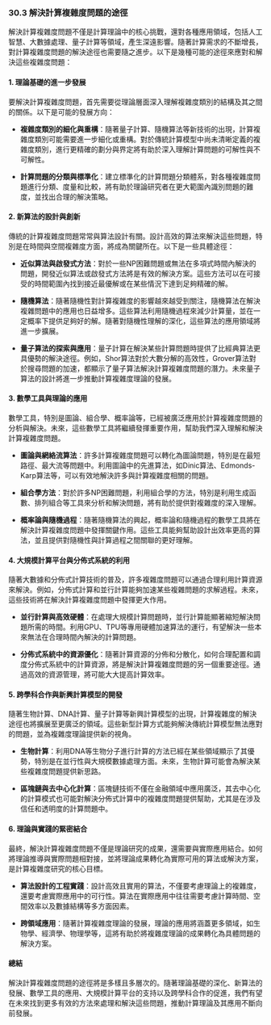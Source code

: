 ### **30.3 解決計算複雜度問題的途徑**

解決計算複雜度問題不僅是計算理論中的核心挑戰，還對各種應用領域，包括人工智慧、大數據處理、量子計算等領域，產生深遠影響。隨著計算需求的不斷增長，對計算複雜度問題的解決途徑也需要隨之進步。以下是幾種可能的途徑來應對和解決這些複雜度問題：

#### **1. 理論基礎的進一步發展**

要解決計算複雜度問題，首先需要從理論層面深入理解複雜度類別的結構及其之間的關係。以下是可能的發展方向：

- **複雜度類別的細化與重構**：隨著量子計算、隨機算法等新技術的出現，計算複雜度類別可能需要進一步細化或重構。對於傳統計算模型中尚未清晰定義的複雜度類別，進行更精確的劃分與界定將有助於深入理解計算問題的可解性與不可解性。

- **計算問題的分類與標準化**：建立標準化的計算問題分類體系，對各種複雜度問題進行分類、度量和比較，將有助於理論研究者在更大範圍內識別問題的難度，並找出合理的解決策略。

#### **2. 新算法的設計與創新**

傳統的計算複雜度問題常常與算法設計有關。設計高效的算法來解決這些問題，特別是在時間與空間複雜度方面，將成為關鍵所在。以下是一些具體途徑：

- **近似算法與啟發式方法**：對於一些NP困難問題或無法在多項式時間內解決的問題，開發近似算法或啟發式方法將是有效的解決方案。這些方法可以在可接受的時間範圍內找到接近最優解或在某些情況下達到足夠精確的解。

- **隨機算法**：隨著隨機性對計算複雜度的影響越來越受到關注，隨機算法在解決複雜問題中的應用也日益增多。這些算法利用隨機過程來減少計算量，並在一定概率下提供足夠好的解。隨著對隨機性理解的深化，這些算法的應用領域將進一步擴展。

- **量子算法的探索與應用**：量子計算在解決某些計算問題時提供了比經典算法更具優勢的解決途徑。例如，Shor算法對於大數分解的高效性，Grover算法對於搜尋問題的加速，都顯示了量子算法解決計算複雜度問題的潛力。未來量子算法的設計將進一步推動計算複雜度理論的發展。

#### **3. 數學工具與理論的應用**

數學工具，特別是圖論、組合學、概率論等，已經被廣泛應用於計算複雜度問題的分析與解決。未來，這些數學工具將繼續發揮重要作用，幫助我們深入理解和解決計算複雜度問題。

- **圖論與網絡流算法**：許多計算複雜度問題可以轉化為圖論問題，特別是在最短路徑、最大流等問題中。利用圖論中的先進算法，如Dinic算法、Edmonds-Karp算法等，可以有效地解決許多與計算複雜度相關的問題。

- **組合學方法**：對於許多NP困難問題，利用組合學的方法，特別是利用生成函數、排列組合等工具來分析和解決問題，將有助於提供對複雜度的深入理解。

- **概率論與隨機過程**：隨著隨機算法的興起，概率論和隨機過程的數學工具將在解決計算複雜度問題中發揮關鍵作用。這些工具能夠幫助設計出效率更高的算法，並且提供對隨機性與計算過程之間關聯的更好理解。

#### **4. 大規模計算平台與分佈式系統的利用**

隨著大數據和分佈式計算技術的普及，許多複雜度問題可以通過合理利用計算資源來解決。例如，分佈式計算和並行計算能夠加速某些複雜問題的求解過程。未來，這些技術將在解決計算複雜度問題中發揮更大作用。

- **並行計算與高效硬體**：在處理大規模計算問題時，並行計算能顯著縮短解決問題所需的時間。利用GPU、TPU等專用硬體加速算法的運行，有望解決一些本來無法在合理時間內解決的計算問題。

- **分佈式系統中的資源優化**：隨著計算資源的分佈和分散化，如何合理配置和調度分佈式系統中的計算資源，將是解決計算複雜度問題的另一個重要途徑。通過高效的資源管理，將可能大大提高計算效率。

#### **5. 跨學科合作與新興計算模型的開發**

隨著生物計算、DNA計算、量子計算等新興計算模型的出現，計算複雜度的解決途徑也將擴展至更廣泛的領域。這些新型計算方式能夠解決傳統計算模型無法應對的問題，並為複雜度理論提供新的視角。

- **生物計算**：利用DNA等生物分子進行計算的方法已經在某些領域顯示了其優勢，特別是在並行性與大規模數據處理方面。未來，生物計算可能會為解決某些複雜度問題提供新思路。

- **區塊鏈與去中心化計算**：區塊鏈技術不僅在金融領域中應用廣泛，其去中心化的計算模式也可能對解決分佈式計算中的複雜度問題提供幫助，尤其是在涉及信任和透明度的計算問題中。

#### **6. 理論與實踐的緊密結合**

最終，解決計算複雜度問題不僅是理論研究的成果，還需要與實際應用結合。如何將理論推導與實際問題相對接，並將理論成果轉化為實際可用的算法或解決方案，是計算複雜度研究的核心目標。

- **算法設計的工程實踐**：設計高效且實用的算法，不僅要考慮理論上的複雜度，還要考慮實際應用中的可行性。算法在實際應用中往往需要考慮計算時間、空間效率以及數據結構等多方面因素。

- **跨領域應用**：隨著計算複雜度理論的發展，理論的應用將涵蓋更多領域，如生物學、經濟學、物理學等，這將有助於將複雜度理論的成果轉化為具體問題的解決方案。

#### **總結**

解決計算複雜度問題的途徑將是多樣且多層次的。隨著理論基礎的深化、新算法的發展、數學工具的應用、大規模計算平台的支持以及跨學科合作的促進，我們有望在未來找到更多有效的方法來處理和解決這些問題，推動計算理論及其應用不斷向前發展。